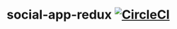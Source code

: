 # social-app-redux [![CircleCI](https://circleci.com/gh/CaioF/social-app-redux.svg?style=svg)](https://circleci.com/gh/CaioF/social-app-redux)
